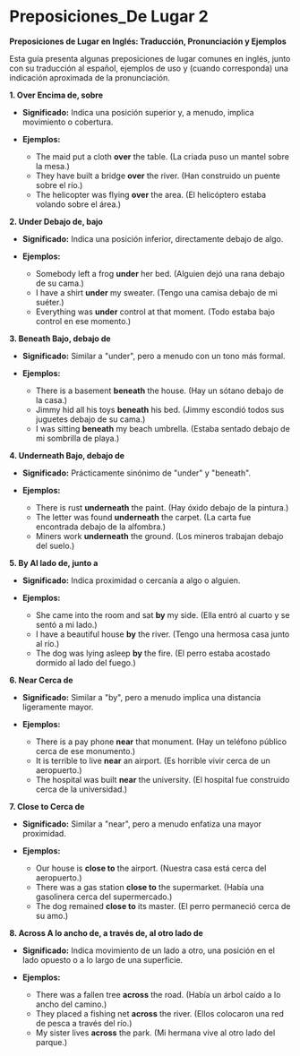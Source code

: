 # Preposiciones_De Lugar 2


**Preposiciones de Lugar en Inglés: Traducción, Pronunciación y Ejemplos**

Esta guía presenta algunas preposiciones de lugar comunes en inglés, junto con su traducción al español, ejemplos de uso y (cuando corresponda) una indicación aproximada de la pronunciación.

**1. Over    Encima de, sobre**

*   **Significado:** Indica una posición superior y, a menudo, implica movimiento o cobertura.

*   **Ejemplos:**

    *   The maid put a cloth **over** the table. (La criada puso un mantel sobre la mesa.)
    *   They have built a bridge **over** the river. (Han construido un puente sobre el río.)
    *   The helicopter was flying **over** the area. (El helicóptero estaba volando sobre el área.)

**2. Under    Debajo de, bajo**

*   **Significado:** Indica una posición inferior, directamente debajo de algo.

*   **Ejemplos:**

    *   Somebody left a frog **under** her bed. (Alguien dejó una rana debajo de su cama.)
    *   I have a shirt **under** my sweater. (Tengo una camisa debajo de mi suéter.)
    *   Everything was **under** control at that moment. (Todo estaba bajo control en ese momento.)

**3. Beneath    Bajo, debajo de**

*   **Significado:** Similar a "under", pero a menudo con un tono más formal.

*   **Ejemplos:**

    *   There is a basement **beneath** the house. (Hay un sótano debajo de la casa.)
    *   Jimmy hid all his toys **beneath** his bed. (Jimmy escondió todos sus juguetes debajo de su cama.)
    *   I was sitting **beneath** my beach umbrella. (Estaba sentado debajo de mi sombrilla de playa.)

**4. Underneath    Bajo, debajo de**

*   **Significado:** Prácticamente sinónimo de "under" y "beneath".

*   **Ejemplos:**

    *   There is rust **underneath** the paint. (Hay óxido debajo de la pintura.)
    *   The letter was found **underneath** the carpet. (La carta fue encontrada debajo de la alfombra.)
    *   Miners work **underneath** the ground. (Los mineros trabajan debajo del suelo.)

**5. By    Al lado de, junto a**

*   **Significado:** Indica proximidad o cercanía a algo o alguien.

*   **Ejemplos:**

    *   She came into the room and sat **by** my side. (Ella entró al cuarto y se sentó a mi lado.)
    *   I have a beautiful house **by** the river. (Tengo una hermosa casa junto al río.)
    *   The dog was lying asleep **by** the fire. (El perro estaba acostado dormido al lado del fuego.)

**6. Near    Cerca de**

*   **Significado:** Similar a "by", pero a menudo implica una distancia ligeramente mayor.

*   **Ejemplos:**

    *   There is a pay phone **near** that monument. (Hay un teléfono público cerca de ese monumento.)
    *   It is terrible to live **near** an airport. (Es horrible vivir cerca de un aeropuerto.)
    *   The hospital was built **near** the university. (El hospital fue construido cerca de la universidad.)

**7. Close to    Cerca de**

*   **Significado:** Similar a "near", pero a menudo enfatiza una mayor proximidad.

*   **Ejemplos:**

    *   Our house is **close to** the airport. (Nuestra casa está cerca del aeropuerto.)
    *   There was a gas station **close to** the supermarket. (Había una gasolinera cerca del supermercado.)
    *   The dog remained **close to** its master. (El perro permaneció cerca de su amo.)

**8. Across    A lo ancho de, a través de, al otro lado de**

*   **Significado:** Indica movimiento de un lado a otro, una posición en el lado opuesto o a lo largo de una superficie.

*   **Ejemplos:**

    *   There was a fallen tree **across** the road. (Había un árbol caído a lo ancho del camino.)
    *   They placed a fishing net **across** the river. (Ellos colocaron una red de pesca a través del río.)
    *   My sister lives **across** the park. (Mi hermana vive al otro lado del parque.)
